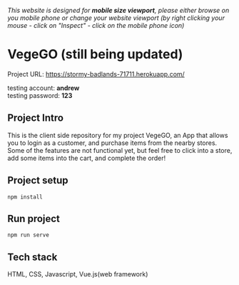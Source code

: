 *This website is designed for **mobile size viewport**, please either browse on you mobile phone or change your website viewport (by right clicking your mouse - click on "Inspect" - click on the mobile phone icon)*

# VegeGO (still being updated)

Project URL: https://stormy-badlands-71711.herokuapp.com/

testing account: **andrew**\
testing password: **123**

## Project Intro

This is the client side repository for my project VegeGO, an App that allows you to login as a customer, and purchase items from the nearby stores. Some of the features are not functional yet, but feel free to click into a store, add some items into the cart, and complete the order!


## Project setup
```
npm install
```

## Run project
```
npm run serve
```

## Tech stack
HTML, CSS, Javascript, Vue.js(web framework)
